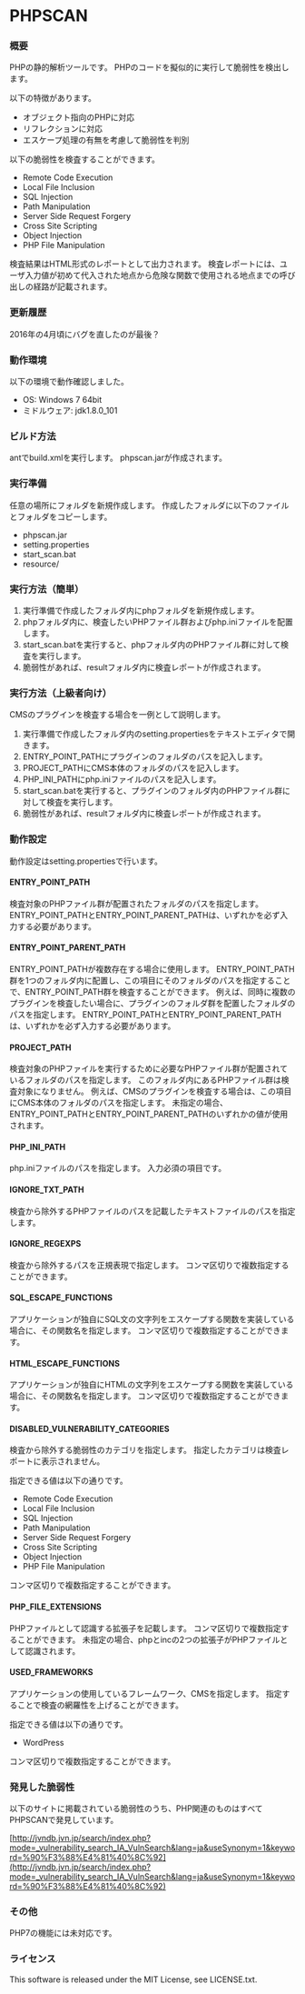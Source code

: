 # PHPSCAN

### 概要

PHPの静的解析ツールです。
PHPのコードを擬似的に実行して脆弱性を検出します。

以下の特徴があります。

* オブジェクト指向のPHPに対応
* リフレクションに対応
* エスケープ処理の有無を考慮して脆弱性を判別

以下の脆弱性を検査することができます。

* Remote Code Execution
* Local File Inclusion
* SQL Injection
* Path Manipulation
* Server Side Request Forgery
* Cross Site Scripting
* Object Injection
* PHP File Manipulation

検査結果はHTML形式のレポートとして出力されます。
検査レポートには、ユーザ入力値が初めて代入された地点から危険な関数で使用される地点までの呼び出しの経路が記載されます。

### 更新履歴

2016年の4月頃にバグを直したのが最後？

### 動作環境

以下の環境で動作確認しました。

* OS: Windows 7 64bit
* ミドルウェア: jdk1.8.0_101

### ビルド方法

antでbuild.xmlを実行します。
phpscan.jarが作成されます。

### 実行準備

任意の場所にフォルダを新規作成します。
作成したフォルダに以下のファイルとフォルダをコピーします。

* phpscan.jar
* setting.properties
* start_scan.bat
* resource/

### 実行方法（簡単）

1. 実行準備で作成したフォルダ内にphpフォルダを新規作成します。
2. phpフォルダ内に、検査したいPHPファイル群およびphp.iniファイルを配置します。
3. start_scan.batを実行すると、phpフォルダ内のPHPファイル群に対して検査を実行します。
4. 脆弱性があれば、resultフォルダ内に検査レポートが作成されます。

### 実行方法（上級者向け）

CMSのプラグインを検査する場合を一例として説明します。

1. 実行準備で作成したフォルダ内のsetting.propertiesをテキストエディタで開きます。
2. ENTRY_POINT_PATHにプラグインのフォルダのパスを記入します。
3. PROJECT_PATHにCMS本体のフォルダのパスを記入します。
4. PHP_INI_PATHにphp.iniファイルのパスを記入します。
5. start_scan.batを実行すると、プラグインのフォルダ内のPHPファイル群に対して検査を実行します。
6. 脆弱性があれば、resultフォルダ内に検査レポートが作成されます。

### 動作設定

動作設定はsetting.propertiesで行います。

#### ENTRY_POINT_PATH

検査対象のPHPファイル群が配置されたフォルダのパスを指定します。
ENTRY_POINT_PATHとENTRY_POINT_PARENT_PATHは、いずれかを必ず入力する必要があります。

#### ENTRY_POINT_PARENT_PATH

ENTRY_POINT_PATHが複数存在する場合に使用します。
ENTRY_POINT_PATH群を1つのフォルダ内に配置し、この項目にそのフォルダのパスを指定することで、ENTRY_POINT_PATH群を検査することができます。
例えば、同時に複数のプラグインを検査したい場合に、プラグインのフォルダ群を配置したフォルダのパスを指定します。
ENTRY_POINT_PATHとENTRY_POINT_PARENT_PATHは、いずれかを必ず入力する必要があります。

#### PROJECT_PATH

検査対象のPHPファイルを実行するために必要なPHPファイル群が配置されているフォルダのパスを指定します。
このフォルダ内にあるPHPファイル群は検査対象になりません。
例えば、CMSのプラグインを検査する場合は、この項目にCMS本体のフォルダのパスを指定します。
未指定の場合、ENTRY_POINT_PATHとENTRY_POINT_PARENT_PATHのいずれかの値が使用されます。

#### PHP_INI_PATH

php.iniファイルのパスを指定します。
入力必須の項目です。

#### IGNORE_TXT_PATH

検査から除外するPHPファイルのパスを記載したテキストファイルのパスを指定します。

#### IGNORE_REGEXPS

検査から除外するパスを正規表現で指定します。
コンマ区切りで複数指定することができます。

#### SQL_ESCAPE_FUNCTIONS

アプリケーションが独自にSQL文の文字列をエスケープする関数を実装している場合に、その関数名を指定します。
コンマ区切りで複数指定することができます。

#### HTML_ESCAPE_FUNCTIONS

アプリケーションが独自にHTMLの文字列をエスケープする関数を実装している場合に、その関数名を指定します。
コンマ区切りで複数指定することができます。

#### DISABLED_VULNERABILITY_CATEGORIES

検査から除外する脆弱性のカテゴリを指定します。
指定したカテゴリは検査レポートに表示されません。

指定できる値は以下の通りです。

* Remote Code Execution
* Local File Inclusion
* SQL Injection
* Path Manipulation
* Server Side Request Forgery
* Cross Site Scripting
* Object Injection
* PHP File Manipulation

コンマ区切りで複数指定することができます。

#### PHP_FILE_EXTENSIONS

PHPファイルとして認識する拡張子を記載します。
コンマ区切りで複数指定することができます。
未指定の場合、phpとincの2つの拡張子がPHPファイルとして認識されます。

#### USED_FRAMEWORKS

アプリケーションの使用しているフレームワーク、CMSを指定します。
指定することで検査の網羅性を上げることができます。

指定できる値は以下の通りです。

* WordPress

コンマ区切りで複数指定することができます。

### 発見した脆弱性

以下のサイトに掲載されている脆弱性のうち、PHP関連のものはすべてPHPSCANで発見しています。

[http://jvndb.jvn.jp/search/index.php?mode=_vulnerability_search_IA_VulnSearch&lang=ja&useSynonym=1&keyword=%90%F3%88%E4%81%40%8C%92](http://jvndb.jvn.jp/search/index.php?mode=_vulnerability_search_IA_VulnSearch&lang=ja&useSynonym=1&keyword=%90%F3%88%E4%81%40%8C%92)

### その他

PHP7の機能には未対応です。

### ライセンス

This software is released under the MIT License, see LICENSE.txt.

